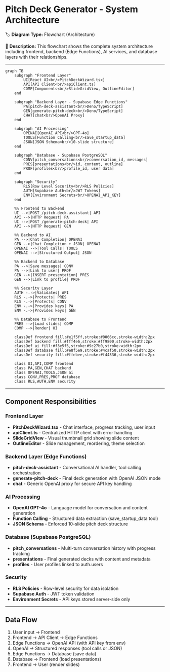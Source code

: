# Pitch Deck Generator - System Architecture

🏷️ **Diagram Type:** Flowchart (Architecture)

💬 **Description:** This flowchart shows the complete system architecture including frontend, backend (Edge Functions), AI services, and database layers with their relationships.

---

```mermaid
graph TB
    subgraph "Frontend Layer"
        UI[React UI<br/>PitchDeckWizard.tsx]
        API[API Client<br/>apiClient.ts]
        COMP[Components<br/>SlideGridView, OutlineEditor]
    end

    subgraph "Backend Layer - Supabase Edge Functions"
        PA[pitch-deck-assistant<br/>Deno/TypeScript]
        GEN[generate-pitch-deck<br/>Deno/TypeScript]
        CHAT[chat<br/>OpenAI Proxy]
    end

    subgraph "AI Processing"
        OPENAI[OpenAI API<br/>GPT-4o]
        TOOLS[Function Calling<br/>save_startup_data]
        JSON[JSON Schema<br/>10-slide structure]
    end

    subgraph "Database - Supabase PostgreSQL"
        CONV[pitch_conversations<br/>conversation_id, messages]
        PRES[presentations<br/>id, content, outline]
        PROF[profiles<br/>profile_id, user data]
    end

    subgraph "Security"
        RLS[Row Level Security<br/>RLS Policies]
        AUTH[Supabase Auth<br/>JWT Tokens]
        ENV[Environment Secrets<br/>OPENAI_API_KEY]
    end

    %% Frontend to Backend
    UI -->|POST /pitch-deck-assistant| API
    API -->|HTTP Request| PA
    UI -->|POST /generate-pitch-deck| API
    API -->|HTTP Request| GEN

    %% Backend to AI
    PA -->|Chat Completion| OPENAI
    GEN -->|Chat Completion + JSON| OPENAI
    OPENAI -->|Tool Calls| TOOLS
    OPENAI -->|Structured Output| JSON

    %% Backend to Database
    PA -->|Save messages| CONV
    PA -->|Link to user| PROF
    GEN -->|INSERT presentation| PRES
    GEN -->|Link to profile| PROF

    %% Security Layer
    AUTH -.->|Validates| API
    RLS -.->|Protects| PRES
    RLS -.->|Protects| CONV
    ENV -.->|Provides keys| PA
    ENV -.->|Provides keys| GEN

    %% Database to Frontend
    PRES -->|Load slides| COMP
    COMP -->|Render| UI

    classDef frontend fill:#e1f5ff,stroke:#0066cc,stroke-width:2px
    classDef backend fill:#fff4e6,stroke:#ff9800,stroke-width:2px
    classDef ai fill:#f3e5f5,stroke:#9c27b0,stroke-width:2px
    classDef database fill:#e8f5e9,stroke:#4caf50,stroke-width:2px
    classDef security fill:#ffebee,stroke:#f44336,stroke-width:2px

    class UI,API,COMP frontend
    class PA,GEN,CHAT backend
    class OPENAI,TOOLS,JSON ai
    class CONV,PRES,PROF database
    class RLS,AUTH,ENV security
```

---

## Component Responsibilities

### Frontend Layer
- **PitchDeckWizard.tsx** - Chat interface, progress tracking, user input
- **apiClient.ts** - Centralized HTTP client with error handling
- **SlideGridView** - Visual thumbnail grid showing slide content
- **OutlineEditor** - Slide management, reordering, theme selection

### Backend Layer (Edge Functions)
- **pitch-deck-assistant** - Conversational AI handler, tool calling orchestration
- **generate-pitch-deck** - Final deck generation with OpenAI JSON mode
- **chat** - Generic OpenAI proxy for secure API key handling

### AI Processing
- **OpenAI GPT-4o** - Language model for conversation and content generation
- **Function Calling** - Structured data extraction (save_startup_data tool)
- **JSON Schema** - Enforced 10-slide pitch deck structure

### Database (Supabase PostgreSQL)
- **pitch_conversations** - Multi-turn conversation history with progress tracking
- **presentations** - Final generated decks with content and metadata
- **profiles** - User profiles linked to auth.users

### Security
- **RLS Policies** - Row-level security for data isolation
- **Supabase Auth** - JWT token validation
- **Environment Secrets** - API keys stored server-side only

---

## Data Flow
1. User input → Frontend
2. Frontend → API Client → Edge Functions
3. Edge Functions → OpenAI API (with API key from env)
4. OpenAI → Structured responses (tool calls or JSON)
5. Edge Functions → Database (save data)
6. Database → Frontend (load presentations)
7. Frontend → User (render slides)
